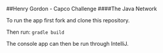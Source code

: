 ##Henry Gordon - Capco Challenge
####The Java Network

To run the app first fork and clone this repository.

Then run:
```gradle build```

The console app can then be run through IntelliJ.

